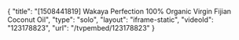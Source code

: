 {
    "title": "[1508441819] Wakaya Perfection 100% Organic Virgin Fijian Coconut Oil",
    "type": "solo",
    "layout": "iframe-static",
    "videoId": "123178823",
    "url": "\/tvpembed\/123178823"
}